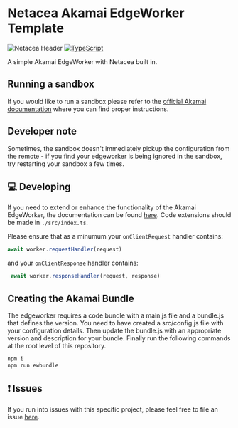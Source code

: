 # Netacea Akamai EdgeWorker Template

![Netacea Header](https://assets.ntcacdn.net/header.jpg)
[![TypeScript](https://img.shields.io/badge/%3C%2F%3E-TypeScript-%230074c1.svg)](http://www.typescriptlang.org/)

A simple Akamai EdgeWorker with Netacea built in.

## Running a sandbox

If you would like to run a sandbox please refer to the [official Akamai documentation](https://developer.akamai.com/tools/akamai-sandbox) where you can find proper instructions.

## Developer note

Sometimes, the sandbox doesn't immediately pickup the configuration from the remote - if you find your edgeworker is being ignored in the sandbox, try restarting your sandbox a few times.

## 💻 Developing

If you need to extend or enhance the functionality of the Akamai EdgeWorker, the documentation can be found [here](https://developer.akamai.com/akamai-edgeworkers-overview).
Code extensions should be made in `./src/index.ts`.

Please ensure that as a minumum your `onClientRequest` handler contains:

```javascript
await worker.requestHandler(request)
```

and your `onClientResponse` handler contains:

```javascript
 await worker.responseHandler(request, response)
```

## Creating the Akamai Bundle

The edgeworker requires a code bundle with a main.js file and a bundle.js that defines the version. You need to have created a src/config.js file with your configuration details. Then update the bundle.js with an appropriate version and description for your bundle. Finally run the following commands at the root level of this repository.

```bash
npm i
npm run ewbundle
```

## ❗ Issues

If you run into issues with this specific project, please feel free to file an issue [here](https://github.com/Netacea/akamai-edgeworker-template-typescript/issues).
